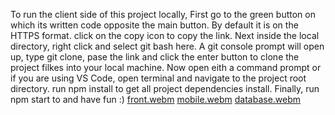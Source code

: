 To run the client side of this project locally,
First go to the green button on which its written code opposite the main button.
By default it is on the HTTPS format. click on the copy icon to copy the link.
Next inside the local directory, right click and select git bash here.
A git console prompt will open up, type git clone, pase the link and click the enter button to clone the project filkes into your local machine.
Now open eith a command prompt or if you are using VS Code, open terminal and navigate to the project root directory.
run npm install to get all project dependencies install.
Finally, run npm start to and have fun :)
[front.webm](https://github.com/MeryAmun/instiManage-test-client/assets/64750691/f9c47c63-0385-4dca-b3be-6c52f87b01c5)
[mobile.webm](https://github.com/MeryAmun/instiManage-test-client/assets/64750691/570e311d-1efb-4123-86f3-66a1bc6c14de)
[database.webm](https://github.com/MeryAmun/instiManage-test-client/assets/64750691/1c62416f-928d-4e4b-b776-ac5115940494)
